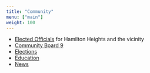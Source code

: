 ```yaml
---
title: "Community"
menu: ["main"]
weight: 100
---
```


* [Elected Officials](electedofficials) for Hamilton Heights and the vicinity
* [Community Board 9](communityboard)
* [Elections](elections)
* [Education](education)
* [News](news)